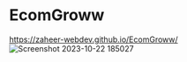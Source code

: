 # EcomGroww
https://zaheer-webdev.github.io/EcomGroww/
![Screenshot 2023-10-22 185027](https://github.com/Vishallab/EcomGroww/assets/74778363/d66e8635-48d8-4fd7-96df-0fc4d3f18d7a)
